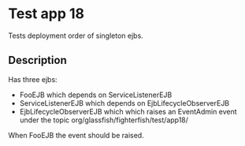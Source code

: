 # Test app 18

Tests deployment order of singleton ejbs.

## Description

Has three ejbs:

- FooEJB which depends on ServiceListenerEJB
- ServiceListenerEJB which depends on EjbLifecycleObserverEJB
- EjbLifecycleObserverEJB which which raises an EventAdmin event under the topic
 org/glassfish/fighterfish/test/app18/

When FooEJB the event should be raised.
